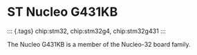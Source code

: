 ST Nucleo G431KB
================

::: {.tags}
chip:stm32, chip:stm32g4, chip:stm32g431
:::

The Nucleo G431KB is a member of the Nucleo-32 board family.
